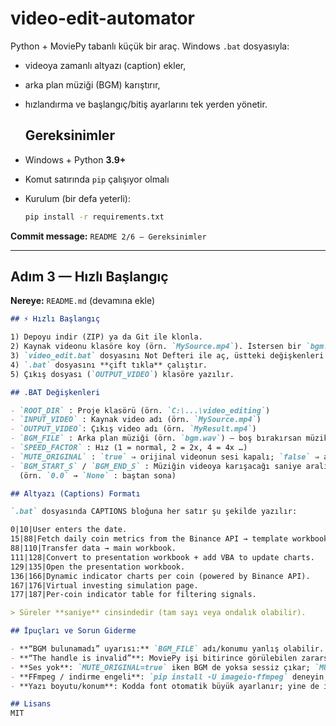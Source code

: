 # video-edit-automator

Python + MoviePy tabanlı küçük bir araç. Windows `.bat` dosyasıyla:
- videoya zamanlı altyazı (caption) ekler,
- arka plan müziği (BGM) karıştırır,
- hızlandırma ve başlangıç/bitiş ayarlarını tek yerden yönetir.

  ## Gereksinimler

- Windows + Python **3.9+**
- Komut satırında `pip` çalışıyor olmalı
- Kurulum (bir defa yeterli):
  ```bash
  pip install -r requirements.txt

**Commit message:** `README 2/6 – Gereksinimler`

---

## Adım 3 — Hızlı Başlangıç
**Nereye:** `README.md` (devamına ekle)

```markdown
## ⚡ Hızlı Başlangıç

1) Depoyu indir (ZIP) ya da Git ile klonla.  
2) Kaynak videonu klasöre koy (örn. `MySource.mp4`). İstersen bir `bgm.wav` dosyası ekle.  
3) `video_edit.bat` dosyasını Not Defteri ile aç, üstteki değişkenleri düzenle (aşağıda anlatılıyor).  
4) `.bat` dosyasını **çift tıkla** çalıştır.  
5) Çıkış dosyası (`OUTPUT_VIDEO`) klasöre yazılır.

## .BAT Değişkenleri

- `ROOT_DIR` : Proje klasörü (örn. `C:\...\video_editing`)
- `INPUT_VIDEO` : Kaynak video adı (örn. `MySource.mp4`)
- `OUTPUT_VIDEO`: Çıkış video adı (örn. `MyResult.mp4`)
- `BGM_FILE` : Arka plan müziği (örn. `bgm.wav`) – boş bırakırsan müzik eklenmez
- `SPEED_FACTOR` : Hız (1 = normal, 2 = 2x, 4 = 4x …)
- `MUTE_ORIGINAL` : `true` ⇒ orijinal videonun sesi kapalı; `false` ⇒ açık
- `BGM_START_S` / `BGM_END_S` : Müziğin videoya karışacağı saniye aralığı  
  (örn. `0.0` → `None` : baştan sona)

## Altyazı (Captions) Formatı

`.bat` dosyasında CAPTIONS bloğuna her satır şu şekilde yazılır:

0|10|User enters the date.
15|88|Fetch daily coin metrics from the Binance API → template workbook.
88|110|Transfer data → main workbook.
111|128|Convert to presentation workbook + add VBA to update charts.
129|135|Open the presentation workbook.
136|166|Dynamic indicator charts per coin (powered by Binance API).
167|176|Virtual investing simulation page.
177|187|Per-coin indicator table for filtering signals.

> Süreler **saniye** cinsindedir (tam sayı veya ondalık olabilir).

## İpuçları ve Sorun Giderme

- **“BGM bulunamadı” uyarısı:** `BGM_FILE` adı/konumu yanlış olabilir.
- **“The handle is invalid”**: MoviePy işi bitirince görülebilen zararsız bir mesajdır. Çıkış dosyanız yazılmışsa sorun yoktur.
- **Ses yok**: `MUTE_ORIGINAL=true` iken BGM de yoksa sessiz çıkar; `MUTE_ORIGINAL=false` yap ya da bir `bgm.wav` ekle.
- **FFmpeg / indirme engeli**: `pip install -U imageio-ffmpeg` deneyin; kurumsal ağ indirimi engelleyebilir.
- **Yazı boyutu/konum**: Kodda font otomatik büyük ayarlanır; yine de istersen `FONT_SIZE_FR`, `POS_MODE` gibi sabitleri değiştirebilirsin.

## Lisans
MIT



